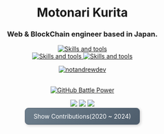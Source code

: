 <h1 align="center">
  Motonari Kurita

  <h3 align="center">Web & BlockChain engineer based in Japan.</h3>
</h1>

<div align="center">
  <p align="center">
    <a href="https://skillicons.dev">
      <img src="https://skillicons.dev/icons?i=linux,apple,windows" alt="Skills and tools"/>
    </a>
    <br/>
    <a href="https://skillicons.dev">
      <img src="https://skillicons.dev/icons?i=aws,azure,gcp,docker,git,github,postgres,mysql,sqlite,solidity,rust" alt="Skills and tools"/>
      <img src="https://skillicons.dev/icons?i=python,fastapi,go,js,react,vue,next,nodejs,nginx,vscode,ai" alt="Skills and tools"/>
    </a>
  </p>

  <a align="center" href="https://github.com/ryo-ma/github-profile-trophy">
    <img src="https://github-profile-trophy.vercel.app/?username=mk1018&theme=onedark&margin-w=15&margin-h=15&column=5" alt="notandrewdev" />
  </a>
  <br /><br />

  [![GitHub Battle Power](https://gh-strength.mksamo.net/api/badge/b3761e9b-90b0-4680-ab70-1f6e41c6d818?theme=dark)](https://gh-strength.mksamo.net)

  <!-- <picture align="center">
    <source media="(prefers-color-scheme: dark)" srcset="https://github.com/mk1018/mk1018/blob/main/img/snake-dark.svg">
    <img alt="github contribution grid snake animation" src="https://github.com/mk1018/mk1018/blob/main/img/snake-dark.svg">
  </picture> -->

  <img src="https://github-profile-summary-cards.vercel.app/api/cards/profile-details?username=mk1018&theme=github_dark" />

  <img src="https://github-profile-summary-cards.vercel.app/api/cards/repos-per-language?username=mk1018&theme=github_dark" />
  <img src="http://github-profile-summary-cards.vercel.app/api/cards/productive-time?username=mk1018&theme=github_dark&utcOffset=10" />

  <br/>

  <details>
    <summary style="
      display: inline-block; 
      padding: 10px 20px; 
      background: linear-gradient(135deg, #6e7f8d, #4e5d6c); 
      color: #ffffff; 
      border: 1px solid #4e5d6c; 
      border-radius: 8px; 
      box-shadow: 2px 2px 6px rgba(0, 0, 0, 0.2);
      cursor: pointer;
      transition: background 0.3s ease;
    ">
      Show Contributions(2020 ~ 2024)
    </summary>
    <img src="./img/contributions/2020-202505.png" alt="Contributions" style="margin-top: 10px;" />
  </details>

</div>

  
